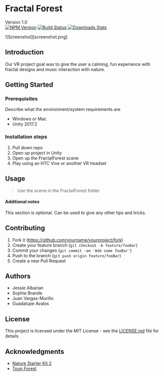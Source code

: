 <!-- Markdown link & img definitions -->
[npm-image]: https://img.shields.io/npm/v/datadog-metrics.svg?style=flat-square
[npm-url]: https://npmjs.org/package/datadog-metrics
[npm-downloads]: https://img.shields.io/npm/dm/datadog-metrics.svg?style=flat-square
[travis-image]: https://img.shields.io/travis/dbader/node-datadog-metrics/master.svg?style=flat-square
[travis-url]: https://travis-ci.org/dbader/node-datadog-metrics
[wiki]: https://github.com/yourname/yourproject/wiki
[placeholder-image]: http://via.placeholder.com/700x400
<!-- End markdown link & img definitions -->

# Fractal Forest
Version 1.0 <br>
[![NPM Version][npm-image]][npm-url]
[![Build Status][travis-image]][travis-url]
[![Downloads Stats][npm-downloads]][npm-url]

![Screenshot][screenshot.png]

## Introduction
Our VR project goal was to give the user a calming, fun experience with fractal designs and music interaction with nature.

## Getting Started

### Prerequisites
Describe what the environment/system requirements are
* Windows or Mac
* Unity 2017.2

### Installation steps
1. Pull down repo
2. Open up project in Unity
3. Open up the FractalForest scene
4. Play using an HTC Vive or another VR headset

## Usage
> Use the scene in the FractalForest folder

#### Additional notes
This section is optional. Can be used to give any other tips and tricks.

## Contributing
1. Fork it (<https://github.com/yourname/yourproject/fork>)
2. Create your feature branch (`git checkout -b feature/fooBar`)
3. Commit your changes (`git commit -am 'Add some fooBar'`)
4. Push to the branch (`git push origin feature/fooBar`)
5. Create a new Pull Request

## Authors
* Jessie Albarian
* Sophie Brande
* Juan Vargas-Murillo
* Guadalupe Avalos

## License
This project is licensed under the MIT License - see the [LICENSE.md](LICENSE.md) file for details

## Acknowledgments

* [Nature Starter Kit 2](https://www.assetstore.unity3d.com/en/#!/content/52977)
* [Toon Forest](https://www.assetstore.unity3d.com/en/#!/content/66124)
